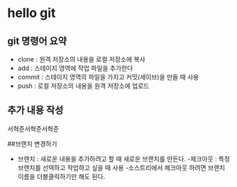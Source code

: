# hello git

## git 명령어 요약

- clone : 원격 저장소의 내용을 로컬 저장소에 복사
- add : 스테이지 영역에 작업 파일을 추가한다
- commit : 스테이지 영역의 파일을 가지고 커밋(세이브)을 만들 때 사용
- push : 로컬 저장소의 내용을 원격 저장소에 업로드

## 추가 내용 작성
서혁준서혁준서혁준

##브랜치 변경하기
- 브랜치 : 새로운 내용을 추가하려고 할 때 새로운 브랜치를 만든다.
-체크아웃 : 특정 브랜치를 선택하고 작업하고 싶을 때 사용
-소스트리에서 체크아웃 하려면 브랜치 이름을 더블클릭하기만 해도 된다.